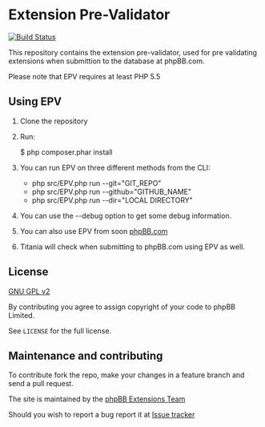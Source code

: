 Extension Pre-Validator
=======================

[![Build Status](https://github.com/phpbb/epv/workflows/Tests/badge.svg)](https://github.com/phpbb/epv/actions)

This repository contains the extension pre-validator, used for pre validating extensions when submittion to the database at phpBB.com.

Please note that EPV requires at least PHP 5.5 

Using EPV
---------

1. Clone the repository
1. Run:

    $ php composer.phar install

1. You can run EPV on three different methods from the CLI:
	* php src/EPV.php run --git="GIT_REPO"
	* php src/EPV.php run --github="GITHUB_NAME"
	* php src/EPV.php run --dir="LOCAL DIRECTORY"
1. You can use the --debug option to get some debug information.
1. You can also use EPV from soon [phpBB.com](https://www.phpbb.com/extensions/epv/)
1. Titania will check when submitting to phpBB.com using EPV as well.

License
-------
[GNU GPL v2](http://opensource.org/licenses/gpl-2.0)

By contributing you agree to assign copyright of your code to phpBB Limited.

See `LICENSE` for the full license.

Maintenance and contributing
----------------------------

To contribute fork the repo, make your changes in a feature branch and send a pull request.

The site is maintained by the [phpBB Extensions Team](https://www.phpbb.com/community/memberlist.php?mode=group&g=7331)

Should you wish to report a bug report it at [Issue tracker](https://github.com/phpbb/epv/issues)
